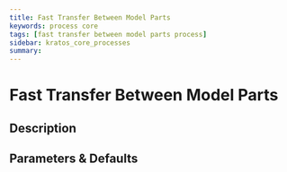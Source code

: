 ```yaml
---
title: Fast Transfer Between Model Parts
keywords: process core
tags: [fast transfer between model parts process]
sidebar: kratos_core_processes
summary: 
---
```


# Fast Transfer Between Model Parts

## Description

## Parameters & Defaults